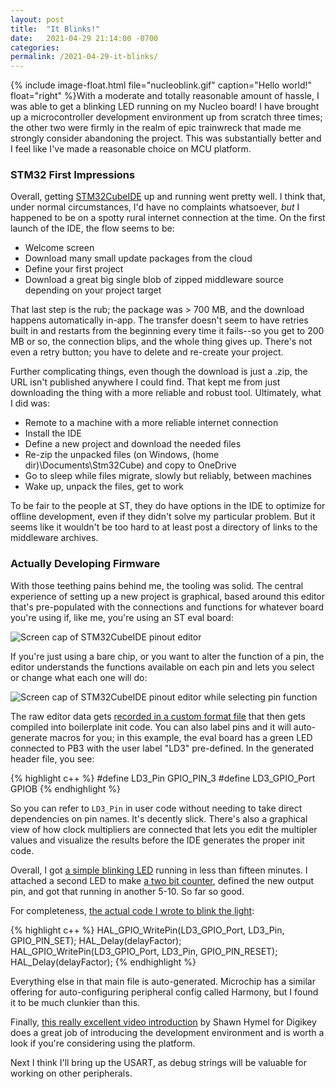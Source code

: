```yaml
---
layout: post
title:  "It Blinks!"
date:   2021-04-29 21:14:00 -0700
categories:
permalink: /2021-04-29-it-blinks/
---
```

{% include image-float.html file="nucleoblink.gif" caption="Hello world!" float="right" %}With a moderate and totally reasonable amount of hassle, I was able to get a blinking LED running on my Nucleo board! I have brought up a microcontroller development environment up from scratch three times; the other two were firmly in the realm of epic trainwreck that made me strongly consider abandoning the project. This was substantially better and I feel like I've made a reasonable choice on MCU platform.

### STM32 First Impressions

Overall, getting [STM32CubeIDE](https://www.st.com/en/development-tools/stm32cubeide.html) up and running went pretty well. I think that, under normal circumstances, I'd have no complaints whatsoever, *but* I happened to be on a spotty rural internet connection at the time. On the first launch of the IDE, the flow seems to be:

- Welcome screen
- Download many small update packages from the cloud
- Define your first project
- Download a great big single blob of zipped middleware source depending on your project target

That last step is the rub; the package was > 700 MB, and the download happens automatically in-app. The transfer doesn't seem to have retries built in and restarts from the beginning every time it fails--so you get to 200 MB or so, the connection blips, and the whole thing gives up. There's not even a retry button; you have to delete and re-create your project.

Further complicating things, even though the download is just a .zip, the URL isn't published anywhere I could find. That kept me from just downloading the thing with a more reliable and robust tool. Ultimately, what I did was:

- Remote to a machine with a more reliable internet connection
- Install the IDE
- Define a new project and download the needed files
- Re-zip the unpacked files (on Windows, (home dir)\Documents\Stm32Cube) and copy to OneDrive
- Go to sleep while files migrate, slowly but reliably, between machines
- Wake up, unpack the files, get to work

To be fair to the people at ST, they do have options in the IDE to optimize for offline development, even if they didn't solve my particular problem. But it seems like it wouldn't be too hard to at least post a directory of links to the middleware archives.

### Actually Developing Firmware

With those teething pains behind me, the tooling was solid. The central experience of setting up a new project is graphical, based around this editor that's pre-populated with the connections and functions for whatever board you're using if, like me, you're using an ST eval board:

![Screen cap of STM32CubeIDE pinout editor]({{site.baseurl}}/assets/blinkpinoutcap.png)

If you're just using a bare chip, or you want to alter the function of a pin, the editor understands the functions available on each pin and lets you select or change what each one will do:

![Screen cap of STM32CubeIDE pinout editor while selecting pin function]({{site.baseurl}}/assets/blinkpinoutselector.png)

The raw editor data gets [recorded in a custom format file]({{site.data.globals.projectgithubroot}}blob/f5c4db137c477c78224fb86dab1f9294860335c0/src/firmware/nucleo/blink/blink.ioc) that then gets compiled into boilerplate init code. You can also label pins and it will auto-generate macros for you; in this example, the eval board has a green LED connected to PB3 with the user label "LD3" pre-defined. In the generated header file, you see:

{% highlight c++ %}
#define LD3_Pin GPIO_PIN_3
#define LD3_GPIO_Port GPIOB
{% endhighlight %}

So you can refer to `LD3_Pin` in user code without needing to take direct dependencies on pin names. It's decently slick. There's also a graphical view of how clock multipliers are connected that lets you edit the multipler values and visualize the results before the IDE generates the proper init code.

Overall, I got [a simple blinking LED]({{site.data.globals.projectgithubroot}}tree/f5c4db137c477c78224fb86dab1f9294860335c0/src/firmware/nucleo/blink) running in less than fifteen minutes. I attached a second LED to make [a two bit counter]({{site.data.globals.projectgithubroot}}tree/f5c4db137c477c78224fb86dab1f9294860335c0/src/firmware/nucleo/doubleblink), defined the new output pin, and got that running in another 5-10. So far so good.

For completeness, [the actual code I wrote to blink the light]({{site.data.globals.projectgithubroot}}blob/f5c4db137c477c78224fb86dab1f9294860335c0/src/firmware/nucleo/blink/Core/Src/main.c#L97-L104):
	  
{% highlight c++ %}
HAL_GPIO_WritePin(LD3_GPIO_Port, LD3_Pin, GPIO_PIN_SET);
HAL_Delay(delayFactor);
HAL_GPIO_WritePin(LD3_GPIO_Port, LD3_Pin, GPIO_PIN_RESET);
HAL_Delay(delayFactor);
{% endhighlight %}

Everything else in that main file is auto-generated. Microchip has a similar offering for auto-configuring peripheral config called Harmony, but I found it to be much clunkier than this. 

Finally, [this really excellent video introduction](https://www.youtube.com/watch?v=hyZS2p1tW-g) by Shawn Hymel for Digikey does a great job of introducing the development environment and is worth a look if you're considering using the platform.

Next I think I'll bring up the USART, as debug strings will be valuable for working on other peripherals.
